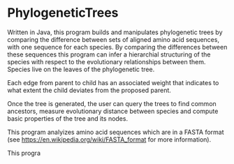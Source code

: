 # PhylogeneticTrees
Written in Java, this program builds and manipulates phylogenetic trees by comparing the difference between sets of aligned amino acid sequences, with one sequence for each species. By comparing the differences between these sequences this program can infer a hierarchial structuring of the species with respect to the evolutionary relationships between them. Species live on the leaves of the phylogenetic tree.

Each edge from parent to child has an associated weight that indicates to what extent the child deviates from the proposed parent.

Once the tree is generated, the user can query the trees to find common ancestors, measure evolutionary distance between species and compute basic properties of the tree and its nodes.

This program analyizes amino acid sequences which are in a FASTA format (see https://en.wikipedia.org/wiki/FASTA_format for more information).

This progra
